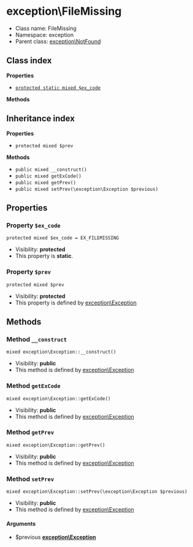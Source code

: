 # exception\FileMissing






* Class name: FileMissing
* Namespace: exception
* Parent class: [exception\NotFound](/apidocs/exception/NotFound.md)




## Class index

**Properties**
* [`protected static mixed $ex_code`](#property-$ex_code)

**Methods**


## Inheritance index

**Properties**
* `protected mixed $prev`

**Methods**
* `public mixed __construct()`
* `public mixed getExCode()`
* `public mixed getPrev()`
* `public mixed setPrev(\exception\Exception $previous)`



Properties
----------


### Property `$ex_code`

```
protected mixed $ex_code = EX_FILEMISSING
```





* Visibility: **protected**
* This property is **static**.


### Property `$prev`

```
protected mixed $prev
```





* Visibility: **protected**
* This property is defined by [exception\Exception](/apidocs/exception/Exception.md)


Methods
-------


### Method `__construct`

```
mixed exception\Exception::__construct()
```





* Visibility: **public**
* This method is defined by [exception\Exception](/apidocs/exception/Exception.md)



### Method `getExCode`

```
mixed exception\Exception::getExCode()
```





* Visibility: **public**
* This method is defined by [exception\Exception](/apidocs/exception/Exception.md)



### Method `getPrev`

```
mixed exception\Exception::getPrev()
```





* Visibility: **public**
* This method is defined by [exception\Exception](/apidocs/exception/Exception.md)



### Method `setPrev`

```
mixed exception\Exception::setPrev(\exception\Exception $previous)
```





* Visibility: **public**
* This method is defined by [exception\Exception](/apidocs/exception/Exception.md)

#### Arguments

* $previous **[exception\Exception](/apidocs/exception/Exception.md)**


